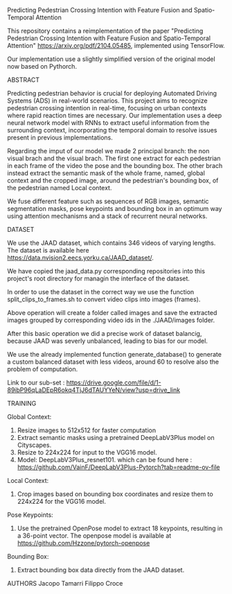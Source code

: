 
Predicting Pedestrian Crossing Intention with Feature Fusion and Spatio-Temporal Attention

This repository contains a reimplementation of the paper "Predicting Pedestrian Crossing Intention with Feature Fusion and Spatio-Temporal Attention" https://arxiv.org/pdf/2104.05485, implemented using TensorFlow.

Our implementation use a slightly simplified version of the original model now based on Pythorch.

ABSTRACT

Predicting pedestrian behavior is crucial for deploying Automated Driving Systems (ADS) in real-world scenarios. This project aims to recognize pedestrian crossing intention in real-time, focusing on urban contexts where rapid reaction times are necessary. Our implementation uses a deep neural network model with RNNs to extract useful information from the surrounding context, incorporating the temporal domain to resolve issues present in previous implementations.

Regarding the imput of our model we made 2 principal branch: the non visual brach and the visual brach. 
The first one extract for each pedestrian in each frame of the video the pose and the bounding box. 
The other brach instead extract the semantic mask of the whole frame, named, global context and the cropped image, around the pedestrian's bounding box, of the pedestrian named Local context.

We fuse different feature such as sequences of RGB images, semantic segmentation masks, pose keypoints and bounding box in an optimum way using attention mechanisms and a stack of recurrent neural networks.

DATASET

We use the JAAD dataset, which contains 346 videos of varying lengths. The dataset is available here https://data.nvision2.eecs.yorku.ca/JAAD_dataset/.

We have copied the jaad_data.py corresponding repositories into this project's root directory for managin the interface of the dataset.

In order to use the dataset in the correct way we use the function split_clips_to_frames.sh to convert video clips  into images (frames).

Above operation will create a folder called images and save the extracted images grouped by corresponding video ids in the ./JAAD/images folder.

After this basic operation we did a precise work of dataset balancig, because JAAD was severly unbalanced, leading to bias for our model.

We use the already implemented function generate_database() to generate a custom balanced dataset with less videos, around 60 to resolve also the problem of computation.

Link to our sub-set : https://drive.google.com/file/d/1-89ibP96qLaDEpR6okq4TjJ6dTAUYYeN/view?usp=drive_link

TRAINING

Global Context:
1. Resize images to 512x512 for faster computation
2. Extract semantic masks using a pretrained DeepLabV3Plus model on Cityscapes.
3. Resize to 224x224 for input to the VGG16 model.
4. Model: DeepLabV3Plus_resnet101. which can be found here : https://github.com/VainF/DeepLabV3Plus-Pytorch?tab=readme-ov-file

Local Context:
1. Crop images based on bounding box coordinates and resize them to 224x224 for the VGG16 model.

Pose Keypoints:
1. Use the pretrained OpenPose model to extract 18 keypoints, resulting in a 36-point vector.
    The openpose model is available at https://github.com/Hzzone/pytorch-openpose

Bounding Box:
1. Extract bounding box data directly from the JAAD dataset.


AUTHORS
Jacopo Tamarri
Filippo Croce


